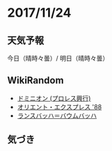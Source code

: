 # 2017/11/24

## 天気予報

今日（晴時々曇）/ 明日（晴時々曇）

## WikiRandom

* [ドミニオン (プロレス興行)](https://ja.wikipedia.org/wiki/%E3%83%89%E3%83%9F%E3%83%8B%E3%82%AA%E3%83%B3_%28%E3%83%97%E3%83%AD%E3%83%AC%E3%82%B9%E8%88%88%E8%A1%8C%29)
* [オリエント・エクスプレス '88](https://ja.wikipedia.org/wiki/%E3%82%AA%E3%83%AA%E3%82%A8%E3%83%B3%E3%83%88%E3%83%BB%E3%82%A8%E3%82%AF%E3%82%B9%E3%83%97%E3%83%AC%E3%82%B9_%2788)
* [ランスバッハ＝バウムバッハ](https://ja.wikipedia.org/wiki/%E3%83%A9%E3%83%B3%E3%82%B9%E3%83%90%E3%83%83%E3%83%8F%EF%BC%9D%E3%83%90%E3%82%A6%E3%83%A0%E3%83%90%E3%83%83%E3%83%8F)

## 気づき

